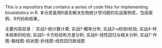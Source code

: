 This is a repository that contains a series of code files for implementing biostatistics in R.
本仓库是用R语言解决生物统计学问题的实战案例库，包括案例、R代码和结果。

主要内容目录：
实战1-统计数计算;
实战1-概率分布;
实战3-u检验t检验;
实战4-样本频率的检验;
实战5-卡方检验和方差分析;
实战6-线性回归与相关分析;
实战7-作图-箱线图-柱状图-折线图-线性回归直线图
